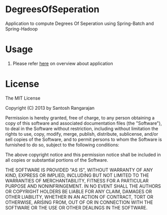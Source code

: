 DegreesOfSeperation
===================

Application to compute Degrees Of Seperation using Spring-Batch and Spring-Hadoop

Usage
========
1. Please refer <a href="http://abstractlayers.com/2013/01/03/degrees-of-seperation-using-spring/">here</a> on overview about application

License
========
The MIT License

Copyright (C) 2013 by Santosh Rangarajan

Permission is hereby granted, free of charge, to any person obtaining a copy
of this software and associated documentation files (the "Software"), to deal
in the Software without restriction, including without limitation the rights
to use, copy, modify, merge, publish, distribute, sublicense, and/or sell
copies of the Software, and to permit persons to whom the Software is
furnished to do so, subject to the following conditions:

The above copyright notice and this permission notice shall be included in
all copies or substantial portions of the Software.

THE SOFTWARE IS PROVIDED "AS IS", WITHOUT WARRANTY OF ANY KIND, EXPRESS OR
IMPLIED, INCLUDING BUT NOT LIMITED TO THE WARRANTIES OF MERCHANTABILITY,
FITNESS FOR A PARTICULAR PURPOSE AND NONINFRINGEMENT. IN NO EVENT SHALL THE
AUTHORS OR COPYRIGHT HOLDERS BE LIABLE FOR ANY CLAIM, DAMAGES OR OTHER
LIABILITY, WHETHER IN AN ACTION OF CONTRACT, TORT OR OTHERWISE, ARISING FROM,
OUT OF OR IN CONNECTION WITH THE SOFTWARE OR THE USE OR OTHER DEALINGS IN
THE SOFTWARE.
